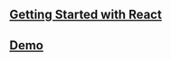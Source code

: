 ## [Getting Started with React ](https://www.taniarascia.com/getting-started-with-react)<br/>
## [Demo](https://taniarascia.github.io/react-tutorial/)
